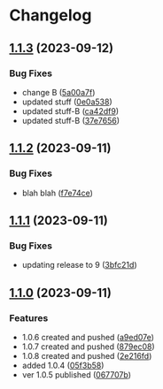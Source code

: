 # Changelog

## [1.1.3](https://github.com/AlexcFrench/ReleaseTest/compare/v1.1.2...v1.1.3) (2023-09-12)


### Bug Fixes

* change B ([5a00a7f](https://github.com/AlexcFrench/ReleaseTest/commit/5a00a7f32126051c4a5c4f2f441bc0ffc892f255))
* updated stuff ([0e0a538](https://github.com/AlexcFrench/ReleaseTest/commit/0e0a538c842e797e580575d7083626270c571c17))
* updated stuff-B ([ca42df9](https://github.com/AlexcFrench/ReleaseTest/commit/ca42df91c418d7e04032994be03b86a9905fe35b))
* updated stuff-B ([37e7656](https://github.com/AlexcFrench/ReleaseTest/commit/37e76562444bab3c67f32281b292474695b4c001))

## [1.1.2](https://github.com/AlexcFrench/ReleaseTest/compare/v1.1.1...v1.1.2) (2023-09-11)


### Bug Fixes

* blah blah ([f7e74ce](https://github.com/AlexcFrench/ReleaseTest/commit/f7e74ce7a0fdfe6629b0cf8ebbdf5c1080e398e5))

## [1.1.1](https://github.com/AlexcFrench/ReleaseTest/compare/v1.1.0...v1.1.1) (2023-09-11)


### Bug Fixes

* updating release to 9 ([3bfc21d](https://github.com/AlexcFrench/ReleaseTest/commit/3bfc21db250526e060155aaaec39f938928d2a1b))

## [1.1.0](https://github.com/AlexcFrench/ReleaseTest/compare/1.0.3...v1.1.0) (2023-09-11)


### Features

* 1.0.6 created and pushed ([a9ed07e](https://github.com/AlexcFrench/ReleaseTest/commit/a9ed07ea6e9a094290491528f40bb9e5c1baca82))
* 1.0.7 created and pushed ([879ec08](https://github.com/AlexcFrench/ReleaseTest/commit/879ec08b76037d51815d12dc65955d7905c9a297))
* 1.0.8 created and pushed ([2e216fd](https://github.com/AlexcFrench/ReleaseTest/commit/2e216fd2a0756dbb6c5518f0686e7d1b1e5c10a2))
* added 1.0.4 ([05f3b58](https://github.com/AlexcFrench/ReleaseTest/commit/05f3b582e5ff3bba85e9190e705bf56f7a7c3b73))
* ver 1.0.5 published ([067707b](https://github.com/AlexcFrench/ReleaseTest/commit/067707bb9af52ed7614e72509c8a55b61389fb65))

